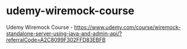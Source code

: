 # udemy-wiremock-course
Udemy Wiremock Course - https://www.udemy.com/course/wiremock-standalone-server-using-java-and-admin-api/?referralCode=A2C8099F302FFD83EBFB
